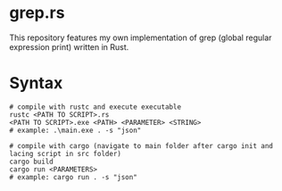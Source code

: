 # grep.rs
This repository features my own implementation of grep (global regular expression print) written in Rust.

# Syntax
```
# compile with rustc and execute executable
rustc <PATH TO SCRIPT>.rs
<PATH TO SCRIPT>.exe <PATH> <PARAMETER> <STRING>
# example: .\main.exe . -s "json"

# compile with cargo (navigate to main folder after cargo init and lacing script in src folder)
cargo build
cargo run <PARAMETERS>
# example: cargo run . -s "json"
```